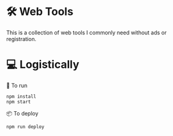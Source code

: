 # 🛠 Web Tools

This is a collection of web tools I commonly need without ads or registration.

# 💻 Logistically

🤖 To run

```
npm install
npm start
```

📦 To deploy

```
npm run deploy
```
